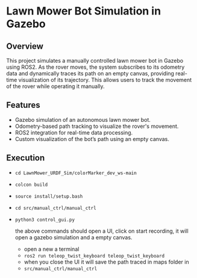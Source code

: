 # Lawn Mower Bot Simulation in Gazebo
## Overview
This project simulates a manually controlled lawn mower bot in Gazebo using ROS2. As the rover moves, the system subscribes to its odometry data and dynamically traces its path on an empty canvas, providing real-time visualization of its trajectory. This allows users to track the movement of the rover while operating it manually.
## Features
 - Gazebo simulation of an autonomous lawn mower bot.
 - Odometry-based path tracking to visualize the rover's movement.
 - ROS2 integration for real-time data processing.
 - Custom visualization of the bot’s path using an empty canvas.

 ## Execution
 - ``` cd LawnMower_URDF_Sim/colorMarker_dev_ws-main ```
 - ``` colcon build ```
 - ``` source install/setup.bash ```
 - ``` cd src/manual_ctrl/manual_ctrl ```
 - ``` python3 control_gui.py ```
   
   the above commands should open a UI, click on start recording, it will open a gazebo simulation and a empty canvas.

   
   - open a new a terminal
   - ``` ros2 run teleop_twist_keyboard teleop_twist_keyboard ```
   - when you close the UI it will save the path traced in maps folder in
   - ``` src/manual_ctrl/manual_ctrl ```
 
